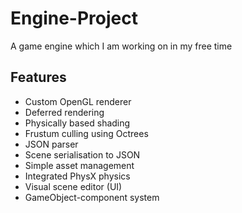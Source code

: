 # Engine-Project
A game engine which I am working on in my free time
## Features
 - Custom OpenGL renderer
 - Deferred rendering
 - Physically based shading
 - Frustum culling using Octrees
 - JSON parser
 - Scene serialisation to JSON
 - Simple asset management
 - Integrated PhysX physics
 - Visual scene editor (UI)
 - GameObject-component system
